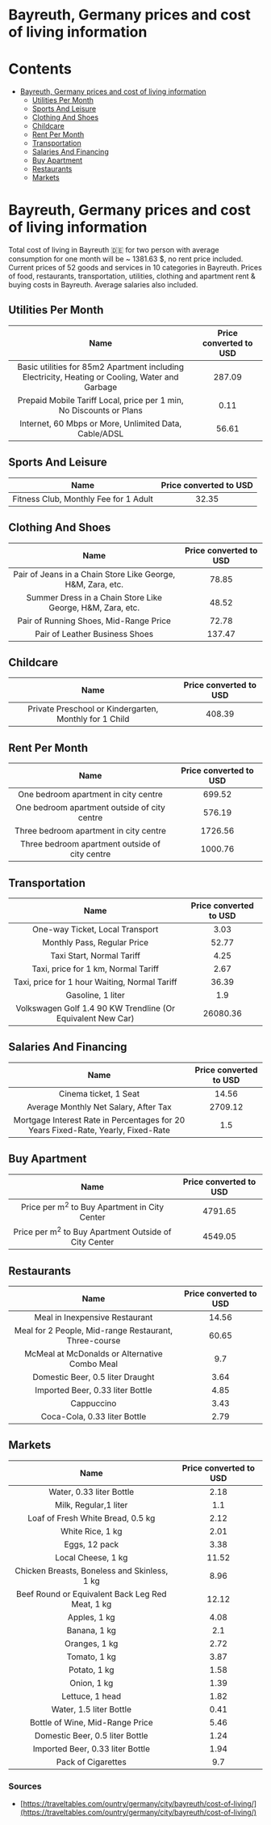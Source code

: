 
Bayreuth, Germany prices and cost of living information
=======================================================

Contents
========

* [Bayreuth, Germany prices and cost of living information](#bayreuth-germany-prices-and-cost-of-living-information)
	* [Utilities Per Month](#utilities-per-month)
	* [Sports And Leisure](#sports-and-leisure)
	* [Clothing And Shoes](#clothing-and-shoes)
	* [Childcare](#childcare)
	* [Rent Per Month](#rent-per-month)
	* [Transportation](#transportation)
	* [Salaries And Financing](#salaries-and-financing)
	* [Buy Apartment](#buy-apartment)
	* [Restaurants](#restaurants)
	* [Markets](#markets)

# Bayreuth, Germany prices and cost of living information


Total cost of living in Bayreuth 🇩🇪 for two person with average consumption for one month will be ~ 1381.63 $, no rent 
price included. Current prices of 52 goods and services in 10 categories  in Bayreuth. Prices of food, restaurants, 
transportation, utilities, clothing and apartment rent & buying costs in Bayreuth. Average salaries also included.
## Utilities Per Month
  

|Name|Price converted to USD|
| :---: | :---: |
|Basic utilities for 85m2 Apartment including Electricity, Heating or Cooling, Water and Garbage|287.09|
|Prepaid Mobile Tariff Local, price per 1 min, No Discounts or Plans|0.11|
|Internet, 60 Mbps or More, Unlimited Data, Cable/ADSL|56.61|
  

## Sports And Leisure
  

|Name|Price converted to USD|
| :---: | :---: |
|Fitness Club, Monthly Fee for 1 Adult|32.35|
  

## Clothing And Shoes
  

|Name|Price converted to USD|
| :---: | :---: |
|Pair of Jeans in a Chain Store Like George, H&M, Zara, etc.|78.85|
|Summer Dress in a Chain Store Like George, H&M, Zara, etc.|48.52|
|Pair of Running Shoes, Mid-Range Price|72.78|
|Pair of Leather Business Shoes|137.47|
  

## Childcare
  

|Name|Price converted to USD|
| :---: | :---: |
|Private Preschool or Kindergarten, Monthly for 1 Child|408.39|
  

## Rent Per Month
  

|Name|Price converted to USD|
| :---: | :---: |
|One bedroom apartment in city centre|699.52|
|One bedroom apartment outside of city centre|576.19|
|Three bedroom apartment in city centre|1726.56|
|Three bedroom apartment outside of city centre|1000.76|
  

## Transportation
  

|Name|Price converted to USD|
| :---: | :---: |
|One-way Ticket, Local Transport|3.03|
|Monthly Pass, Regular Price|52.77|
|Taxi Start, Normal Tariff|4.25|
|Taxi, price for 1 km, Normal Tariff|2.67|
|Taxi, price for 1 hour Waiting, Normal Tariff|36.39|
|Gasoline, 1 liter|1.9|
|Volkswagen Golf 1.4 90 KW Trendline (Or Equivalent New Car)|26080.36|
  

## Salaries And Financing
  

|Name|Price converted to USD|
| :---: | :---: |
|Cinema ticket, 1 Seat|14.56|
|Average Monthly Net Salary, After Tax|2709.12|
|Mortgage Interest Rate in Percentages for 20 Years Fixed-Rate, Yearly, Fixed-Rate|1.5|
  

## Buy Apartment
  

|Name|Price converted to USD|
| :---: | :---: |
|Price per m<sup>2</sup> to Buy Apartment in City Center|4791.65|
|Price per m<sup>2</sup> to Buy Apartment Outside of City Center|4549.05|
  

## Restaurants
  

|Name|Price converted to USD|
| :---: | :---: |
|Meal in Inexpensive Restaurant|14.56|
|Meal for 2 People, Mid-range Restaurant, Three-course|60.65|
|McMeal at McDonalds or Alternative Combo Meal|9.7|
|Domestic Beer, 0.5 liter Draught|3.64|
|Imported Beer, 0.33 liter Bottle|4.85|
|Cappuccino|3.43|
|Coca-Cola, 0.33 liter Bottle|2.79|
  

## Markets
  

|Name|Price converted to USD|
| :---: | :---: |
|Water, 0.33 liter Bottle|2.18|
|Milk, Regular,1 liter|1.1|
|Loaf of Fresh White Bread, 0.5 kg|2.12|
|White Rice, 1 kg|2.01|
|Eggs, 12 pack|3.38|
|Local Cheese, 1 kg|11.52|
|Chicken Breasts, Boneless and Skinless, 1 kg|8.96|
|Beef Round or Equivalent Back Leg Red Meat, 1 kg |12.12|
|Apples, 1 kg|4.08|
|Banana, 1 kg|2.1|
|Oranges, 1 kg|2.72|
|Tomato, 1 kg|3.87|
|Potato, 1 kg|1.58|
|Onion, 1 kg|1.39|
|Lettuce, 1 head|1.82|
|Water, 1.5 liter Bottle|0.41|
|Bottle of Wine, Mid-Range Price|5.46|
|Domestic Beer, 0.5 liter Bottle|1.24|
|Imported Beer, 0.33 liter Bottle|1.94|
|Pack of Cigarettes|9.7|
  

### Sources

- [https://traveltables.com/ountry/germany/city/bayreuth/cost-of-living/](https://traveltables.com/ountry/germany/city/bayreuth/cost-of-living/)
